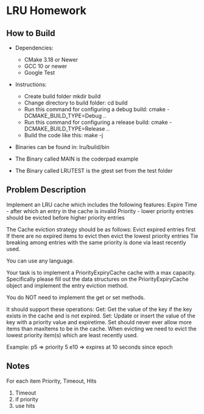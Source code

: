 # LRU Homework
## How to Build
- Dependencies:
  - CMake 3.18 or Newer
  - GCC 10 or newer
  - Google Test

- Instructions:
  - Create build folder
    mkdir build
  - Change directory to build folder:
    cd build
  - Run this command for configuring a debug build:
    cmake -DCMAKE_BUILD_TYPE=Debug ..
  - Run this command for configuring a release build:
    cmake -DCMAKE_BUILD_TYPE=Release ..
  - Build the code like this:
    make -j

- Binaries can be found in:  lru/build/bin
- The Binary called MAIN is the coderpad example
- The Binary called LRUTEST is the gtest set from the test folder

## Problem Description
Implement an LRU cache which includes the following features:
  Expire Time - after which an entry in the cache is invalid
  Priority - lower priority entries should be evicted before higher priority entries

The Cache eviction strategy should be as follows:
  Evict expired entries first
  If there are no expired items to evict then evict the lowest priority entries
    Tie breaking among entries with the same priority is done via least recently used.

You can use any language.

Your task is to implement a PriorityExpiryCache cache with a max capacity.  Specifically please fill out the data structures on the PriorityExpiryCache object and implement the entry eviction method.

You do NOT need to implement the get or set methods.

It should support these operations:
  Get: Get the value of the key if the key exists in the cache and is not expired.
  Set: Update or insert the value of the key with a priority value and expiretime.
    Set should never ever allow more items than maxItems to be in the cache.
    When evicting we need to evict the lowest priority item(s) which are least recently used.

Example:
p5 => priority 5
e10 => expires at 10 seconds since epoch

## Notes
For each item Priority, Timeout, Hits

1. Timeout
2. if priority
3. use hits
